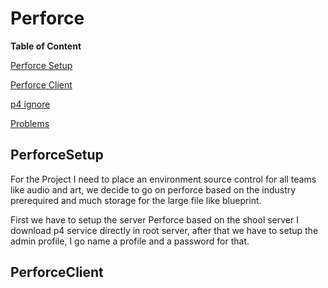# Perforce

**Table of Content**

[Perforce Setup](#PerforceSetup)

[Perforce Client](#)

[p4 ignore](#)

[Problems](#)

<a name="headers"/>

## PerforceSetup 

For the Project I need to place an environment source control for all teams like audio and art, we decide to go on perforce based on the industry prerequired and much storage for the large file like blueprint.

First we have to setup the server Perforce based on the shool server I download p4 service directly in root server, after that we have to setup the admin profile, I go name a profile and a password for that.

## PerforceClient

